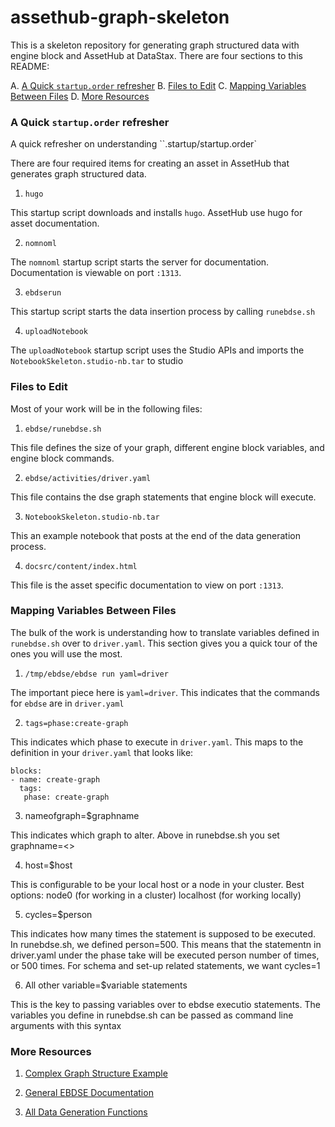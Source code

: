 # assethub-graph-skeleton

This is a skeleton repository for generating graph structured data with engine block and AssetHub at DataStax. There are four sections to this README:

A. [A Quick `startup.order` refresher](#startup)
B. [Files to Edit](#files)
C. [Mapping Variables Between Files](#variables)
D. [More Resources](#resources)

### <a name="startup"></a>A Quick `startup.order` refresher

A quick refresher on understanding ``.startup/startup.order`

There are four required items for creating an asset in AssetHub that generates graph structured data.

1. `hugo`

This startup script downloads and installs `hugo`. AssetHub use hugo for asset documentation.

2. `nomnoml`

The `nomnoml` startup script starts the server for documentation. Documentation is viewable on port `:1313`.

3. `ebdserun`

This startup script starts the data insertion process by calling `runebdse.sh`

4. `uploadNotebook`

The `uploadNotebook` startup script uses the Studio APIs and imports the `NotebookSkeleton.studio-nb.tar` to studio

### <a name="files"></a>Files to Edit

Most of your work will be in the following files:

1. `ebdse/runebdse.sh`

This file defines the size of your graph, different engine block variables, and engine block commands.

2. `ebdse/activities/driver.yaml`

This file contains the dse graph statements that engine block will execute.

3. `NotebookSkeleton.studio-nb.tar`

This an example notebook that posts at the end of the data generation process.

4. `docsrc/content/index.html`

This file is the asset specific documentation to view on port `:1313`.

### <a name="variables"></a>Mapping Variables Between Files

The bulk of the work is understanding how to translate variables defined in `runebdse.sh` over to `driver.yaml`. This section gives you a quick tour of the ones you will use the most.

1. `/tmp/ebdse/ebdse run yaml=driver`

The important piece here is `yaml=driver`. This indicates that the commands for `ebdse` are in `driver.yaml`

2. `tags=phase:create-graph`

This indicates which phase to execute in `driver.yaml`. This maps to the definition in your `driver.yaml` that looks like:
```
blocks:
- name: create-graph
  tags:
   phase: create-graph
```

3. nameofgraph=$graphname

This indicates which graph to alter. Above in runebdse.sh you set graphname=<<nameOfYourGraph>>

4. host=$host

This is configurable to be your local host or a node in your cluster.
Best options:
node0 (for working in a cluster)
localhost (for working locally)

5. cycles=$person

This indicates how many times the statement is supposed to be executed. In runebdse.sh, we defined person=500. This means that the statementn in driver.yaml under the phase take will be executed person number of times, or 500 times.
For schema and set-up related statements, we want cycles=1

6. All other variable=$variable statements

This is the key to passing variables over to ebdse executio statements. The variables you define in runebdse.sh can be passed as command line arguments with this syntax

### <a name="resources"></a>More Resources

1. [Complex Graph Structure Example](https://github.com/denisekgosnell/paths-graph-example/blob/master/ebdse/activities/paths.yaml)

2. [General EBDSE Documentation](https://powertools.datastax.com/ebdse/)

3. [All Data Generation Functions](https://powertools.datastax.com/ebdse/functions/autodoc_reference/)